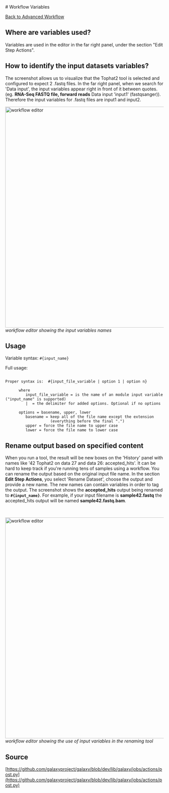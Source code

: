 <slot name="/learn/linkbox" />
# Workflow Variables

[Back to Advanced Workflow](/src/learn/advanced-workflow/index.md)

## Where are variables used?

Variables are used in the editor in the far right panel, under the section "Edit Step Actions".


## How to identify the input datasets variables?

The screenshot allows us to visualize that the Tophat2 tool is selected and configured to expect 2 .fastq files. In the far right panel, when we search for 'Data input', the input variables appear right in front of it between quotes. (eg. **RNA-Seq FASTQ file, forward reads** Data input 'input1' (fastqsanger)). Therefore the input variables for .fastq files are input1 and input2. 


<img src="/src/images/learn/workflow_editor_input_variables.png" alt="workflow editor" width="700" /> <br />*workflow editor showing the input variables names*

## Usage

Variable syntax: ` #{input_name} `

Full usage:
```

Proper syntax is:  #{input_file_variable | option 1 | option n}

      where
         input_file_variable = is the name of an module input variable ("input_name" is supported)
         |  = the delimiter for added options. Optional if no options

      options = basename, upper, lower
         basename = keep all of the file name except the extension
                    (everything before the final ".")
         upper = force the file name to upper case
         lower = force the file name to lower case

```



## Rename output based on specified content

When you run a tool, the result will be new boxes on the 'History' panel with names like '42 Tophat2 on data 27 and data 26: accepted_hits'. It can be hard to keep track if you're running tens of samples using a workflow. You can rename the output based on the original input file name. In the section **Edit Step Actions**, you select 'Rename Dataset', choose the output and provide a new name. The new names can contain variables in order to tag the output. The screenshot shows the **accepted_hits** output being renamed to **` #{input_name} `**. For example, if your input filename is **sample42.fastq** the accepted_hits output will be named **sample42.fastq.bam**.

<br />

<img src="/src/images/learn/workflow_editor_input_variables_renaming.png" alt="workflow editor" width="700" /> <br />*workflow editor showing the use of input variables in the renaming tool*


## Source

[https://github.com/galaxyproject/galaxy/blob/dev/lib/galaxy/jobs/actions/post.py](https://github.com/galaxyproject/galaxy/blob/dev/lib/galaxy/jobs/actions/post.py)

